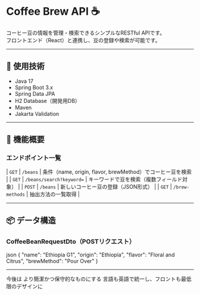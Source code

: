 # Coffee Brew API ☕️

コーヒー豆の情報を管理・検索できるシンプルなRESTful APIです。  
フロントエンド（React）と連携し、豆の登録や検索が可能です。

---

## 🔧 使用技術

- Java 17
- Spring Boot 3.x
- Spring Data JPA
- H2 Database（開発用DB）
- Maven
- Jakarta Validation

---

## 🚀 機能概要

### エンドポイント一覧

| `GET`   | `/beans` | 条件（name, origin, flavor, brewMethod）でコーヒー豆を検索 |
| `GET`   | `/beans/search?keyword=` | キーワードで豆を検索（複数フィールド対象） |
| `POST`  | `/beans` | 新しいコーヒー豆の登録（JSON形式） |
| `GET`   | `/brew-methods` | 抽出方法の一覧取得 |

---

## 📦 データ構造

### CoffeeBeanRequestDto（POSTリクエスト）

json
{
  "name": "Ethiopia G1",
  "origin": "Ethiopia",
  "flavor": "Floral and Citrus",
  "brewMethod": "Pour Over"
}

---


今後は
より簡潔かつ保守的なものにする
言語も英語で統一し、フロントも最低限のデザインに
